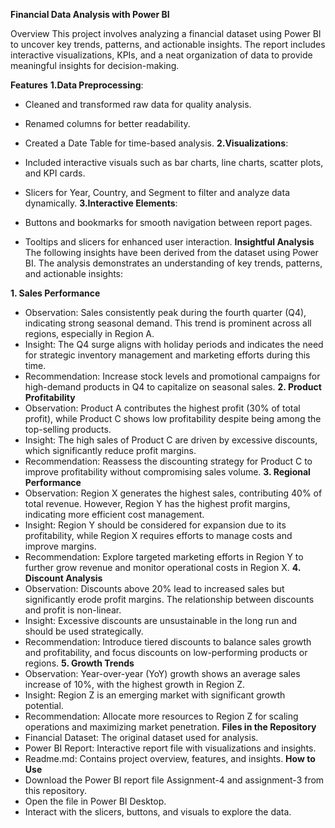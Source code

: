 **Financial Data Analysis with Power BI**

Overview
This project involves analyzing a financial dataset using Power BI to uncover key trends, patterns, and actionable insights. The report includes interactive visualizations, KPIs, and a neat organization of data to provide meaningful insights for decision-making.

**Features**
**1.Data Preprocessing**:

* Cleaned and transformed raw data for quality analysis.
* Renamed columns for better readability.
* Created a Date Table for time-based analysis.
  **2.Visualizations**:

* Included interactive visuals such as bar charts, line charts, scatter plots, and KPI cards.
* Slicers for Year, Country, and Segment to filter and analyze data dynamically.
**3.Interactive Elements**:

* Buttons and bookmarks for smooth navigation between report pages.
* Tooltips and slicers for enhanced user interaction.
**Insightful Analysis**
The following insights have been derived from the dataset using Power BI. The analysis demonstrates an understanding of key trends, patterns, and actionable insights:

**1. Sales Performance**
* Observation: Sales consistently peak during the fourth quarter (Q4), indicating strong seasonal demand. This trend is prominent across all regions, especially in Region A.
* Insight: The Q4 surge aligns with holiday periods and indicates the need for strategic inventory management and marketing efforts during this time.
* Recommendation: Increase stock levels and promotional campaigns for high-demand products in Q4 to capitalize on seasonal sales.
  **2. Product Profitability**
* Observation: Product A contributes the highest profit (30% of total profit), while Product C shows low profitability despite being among the top-selling products.
* Insight: The high sales of Product C are driven by excessive discounts, which significantly reduce profit margins.
* Recommendation: Reassess the discounting strategy for Product C to improve profitability without compromising sales volume.
  **3. Regional Performance**
* Observation: Region X generates the highest sales, contributing 40% of total revenue. However, Region Y has the highest profit margins, indicating more efficient cost management.
* Insight: Region Y should be considered for expansion due to its profitability, while Region X requires efforts to manage costs and improve margins.
* Recommendation: Explore targeted marketing efforts in Region Y to further grow revenue and monitor operational costs in Region X.
  **4. Discount Analysis**
* Observation: Discounts above 20% lead to increased sales but significantly erode profit margins. The relationship between discounts and profit is non-linear.
* Insight: Excessive discounts are unsustainable in the long run and should be used strategically.
* Recommendation: Introduce tiered discounts to balance sales growth and profitability, and focus discounts on low-performing products or regions.
  **5. Growth Trends**
* Observation: Year-over-year (YoY) growth shows an average sales increase of 10%, with the highest growth in Region Z.
* Insight: Region Z is an emerging market with significant growth potential.
* Recommendation: Allocate more resources to Region Z for scaling operations and maximizing market penetration.
**Files in the Repository**
* Financial Dataset: The original dataset used for analysis.
* Power BI Report: Interactive report file with visualizations and insights.
* Readme.md: Contains project overview, features, and insights.
 **How to Use**
* Download the Power BI report file Assignment-4 and assignment-3 from this repository.
* Open the file in Power BI Desktop.
* Interact with the slicers, buttons, and visuals to explore the data.
